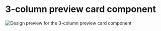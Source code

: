 # 3-column preview card component

![Design preview for the 3-column preview card component](./design/desktop-preview.jpg)
